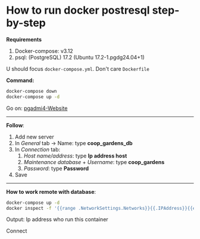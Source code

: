 # How to run docker postresql step-by-step

**Requirements**

1. Docker-compose: v3.12 
2. psql: (PostgreSQL) 17.2 (Ubuntu 17.2-1.pgdg24.04+1)

U should focus `docker-compose.yml`. Don't care `Dockerfile`

**Command:**
```bash
docker-compose down
docker-compose up -d
```

Go on: [pgadmi4-Website](http://localhost:5050/browser/)

---

**Follow**:

   1. Add new server
   2. In *General* tab -> Name: type **coop_gardens_db**
   3. In *Connection* tab:
      1. *Host name/address*: type **Ip address host**
      2. *Maintenance database* + *Username*: type  **coop_gardens**
      3. *Password*: type **Password**
   4. Save

---

**How to work remote with database**:

```bash
docker-compose up -d
docker inspect -f '{{range .NetworkSettings.Networks}}{{.IPAddress}}{{end}}' coop_gardens_db
```

Output: Ip address who run this container

Connect
